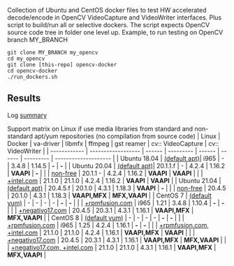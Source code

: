 Collection of Ubuntu and CentOS docker files to test HW accelerated decode/encode in OpenCV VideoCapture and VideoWriter interfaces.
Plus script to build/run all or selective dockers.
The script expects OpenCV source code tree in folder one level up. Example, to run testing on OpenCV branch MY_BRANCH
```
git clone MY_BRANCH my_opencv
cd my_opencv
git clone [this-repo] opencv-docker
cd opencv-docker
./run_dockers.sh
```

## Results
Log [summary](./summary/)

Support matrix on Linux if use media libraries from standard and non-standard apt/yum repositories (no compilation from source code)
| Linux        | Docker      | va-driver | libmfx | ffmpeg | gst reamer | cv:: VideoCapture     | cv:: VideoWriter     |
| ------------ | ------------------ | ------ | --------- | ------ | ------ | --------- | -------------------- |
| Ubuntu 18.04 | [(default apt)](https://github.com/mikhail-nikolskiy/opencv-docker/blob/master/ubuntu.Dockerfile)| i965  |  -      | 3.4.8  | 1.14.5    | **-**                | **-**               |
| Ubuntu 20.04 | [(default apt)](https://github.com/mikhail-nikolskiy/opencv-docker/blob/master/ubuntu.Dockerfile)| 20.1.1.f | -      | 4.2.4  | 1.16.2    | **VAAPI**            | **-**               |
|                       | [non-free](https://github.com/mikhail-nikolskiy/opencv-docker/blob/master/ubuntu-non-free.Dockerfile) | 20.1.1  -      | 4.2.4  | 1.16.2    | **VAAPI**            | **VAAPI**           |
|                       | [+intel.com](https://github.com/mikhail-nikolskiy/opencv-docker/blob/master/ubuntu-intel.Dockerfile) | 21.1.0 | 21.1.0 | 4.2.4  | 1.16.2    | **VAAPI**            | **VAAPI**           |
| Ubuntu 21.04 | [(default apt)](https://github.com/mikhail-nikolskiy/opencv-docker/blob/master/ubuntu.Dockerfile) | 20.4.5.f | 20.1.0 | 4.3.1  | 1.18.3    | **VAAPI**            | **-**               |
|                      | [non-free](https://github.com/mikhail-nikolskiy/opencv-docker/blob/master/ubuntu-non-free.Dockerfile) | 20.4.5 | 20.1.0 | 4.3.1  | 1.18.3    | **VAAPI,MFX**       | **MFX,VAAPI**      |
| CentOS 7     | [(default yum)](https://github.com/mikhail-nikolskiy/opencv-docker/blob/master/centos.Dockerfile) | -     | -      | -      | -         | **-**                | **-**               |
| | [+rpmfusion.com](https://github.com/mikhail-nikolskiy/opencv-docker/blob/master/centos-rpmfusion.Dockerfile) | i965 | 1.21 | 3.4.8 | 1.10.4 | **-** | **-** |
| | [+negativo17.com](https://github.com/mikhail-nikolskiy/opencv-docker/blob/master/centos-negativo17.Dockerfile) | 20.4.5 | 20.3.1 | 4.3.1 | 1.16.1 | **VAAPI,MFX** | **MFX,VAAPI** |
| CentOS 8  | [(default yum)](https://github.com/mikhail-nikolskiy/opencv-docker/blob/master/centos.Dockerfile) | - | - | - | - | **-** | **-** |
| | [+rpmfusion.com](https://github.com/mikhail-nikolskiy/opencv-docker/blob/master/centos-rpmfusion.Dockerfile) | i965 | 1.25 | 4.2.4 | 1.16.1 | **-** | **-** |
| | [+rpmfusion.com, +intel.com](https://github.com/mikhail-nikolskiy/opencv-docker/blob/master/centos-rpmfusion-intel.Dockerfile) | 21.1.0 | 21.1.0 | 4.2.4  | 1.16.1 | **VAAPI,MFX** | **VAAPI** |
| | [+negativo17.com](https://github.com/mikhail-nikolskiy/opencv-docker/blob/master/centos-negativo17.Dockerfile) | 20.4.5   | 20.3.1 | 4.3.1  | 1.16.1    | **VAAPI,MFX** | **MFX,VAAPI** |
| | [+negativo17.com, +intel.com](https://github.com/mikhail-nikolskiy/opencv-docker/blob/master/centos-negativo17-intel.Dockerfile) | 21.1.0 | 21.1.0 | 4.3.1  | 1.16.1    | **VAAPI,MFX**       | **MFX,VAAPI**      |
